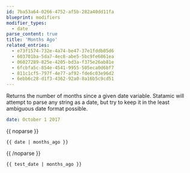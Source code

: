 ```yaml
---
id: 7ba53a64-0266-4752-af5b-282a40dd11fa
blueprint: modifiers
modifier_types:
  - date
parse_content: true
title: 'Months Ago'
related_entries:
  - e73f1574-732e-4a74-be47-37e1fddb05d6
  - 603701ba-5da7-4ec8-abe5-5bc9fe6861ea
  - 06027289-825e-4205-bd3a-f375e26ab81e
  - 6fcbfa5c-854e-4541-9955-505eca0d6bf7
  - 811c1cf5-797f-4e77-af92-fde6c03e96d2
  - 6ebb6c28-d1f3-4362-92a0-8a16b5c9cd51
---
```

Returns the number of months since a given date variable. Statamic will attempt to parse any string as a date, but try to keep it in the least ambiguous date format possible.

```yaml
date: October 1 2017
```

{{ noparse }}
```
{{ date | months_ago }}
```
{{ /noparse }}

```html
{{ test_date | months_ago }}
```